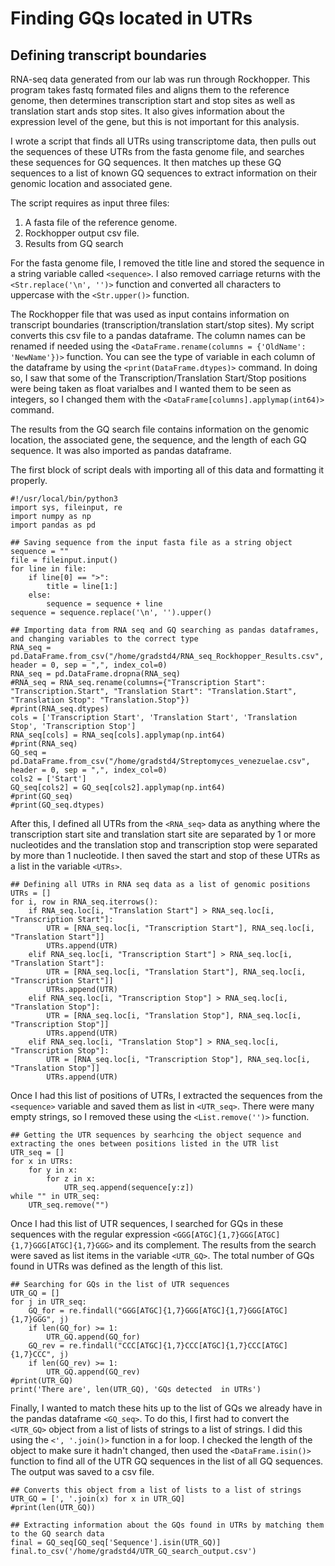 # Finding GQs located in UTRs

## Defining transcript boundaries

RNA-seq data generated from our lab was run through Rockhopper. This program takes fastq formated files and aligns them to the reference genome, then determines transcription start and stop sites as well as translation start ands stop sites. It also gives information about the expression level of the gene, but this is not important for this analysis.

I wrote a script that finds all UTRs using transcriptome data, then pulls out the sequences of these UTRs from the fasta genome file, and searches these sequences for GQ sequences. It then matches up these GQ sequences to a list of known GQ sequences to extract information on their genomic location and associated gene. 

The script requires as input three files: 
1. A fasta file of the reference genome.
2. Rockhopper output csv file.
3. Results from GQ search

For the fasta genome file, I removed the title line and stored the sequence in a string variable called `<sequence>`. I also removed carriage returns with the `<Str.replace('\n', '')>` function and converted all characters to uppercase with the `<Str.upper()>` function.

The Rockhopper file that was used as input contains information on transcript boundaries (transcription/translation start/stop sites). My script converts this csv file to a pandas dataframe. The column names can be renamed if needed using the `<DataFrame.rename(columns = {'OldName': 'NewName'})>` function. You can see the type of variable in each column of the dataframe by using the `<print(DataFrame.dtypes)>` command. In doing so, I saw that some of the Transcription/Translation Start/Stop positions were being taken as float varialbes and I wanted them to be seen as integers, so I changed them with the `<DataFrame[columns].applymap(int64)>` command.

The results from the GQ search file contains information on the genomic location, the associated gene, the sequence, and the length of each GQ sequence. It was also imported as pandas dataframe.

The first block of script deals with importing all of this data and formatting it properly.

```
#!/usr/local/bin/python3
import sys, fileinput, re
import numpy as np
import pandas as pd

## Saving sequence from the input fasta file as a string object
sequence = ""
file = fileinput.input()
for line in file:
    if line[0] == ">":
        title = line[1:]
    else:
        sequence = sequence + line
sequence = sequence.replace('\n', '').upper()

## Importing data from RNA seq and GQ searching as pandas dataframes, and changing variables to the correct type
RNA_seq = pd.DataFrame.from_csv("/home/gradstd4/RNA_seq_Rockhopper_Results.csv", header = 0, sep = ",", index_col=0)
RNA_seq = pd.DataFrame.dropna(RNA_seq)
#RNA_seq = RNA_seq.rename(columns={"Transcription Start": "Transcription.Start", "Translation Start": "Translation.Start", "Translation Stop": "Translation.Stop"})
#print(RNA_seq.dtypes)
cols = ['Transcription Start', 'Translation Start', 'Translation Stop', 'Transcription Stop']
RNA_seq[cols] = RNA_seq[cols].applymap(np.int64)
#print(RNA_seq)
GQ_seq = pd.DataFrame.from_csv("/home/gradstd4/Streptomyces_venezuelae.csv", header = 0, sep = ",", index_col=0)
cols2 = ['Start']
GQ_seq[cols2] = GQ_seq[cols2].applymap(np.int64)
#print(GQ_seq)
#print(GQ_seq.dtypes)
```

After this, I defined all UTRs from the `<RNA_seq>` data as anything where the transcription start site and translation start site are separated by 1 or more nucleotides and the translation stop and transcription stop were separated by more than 1 nucleotide. I then saved the start and stop of these UTRs as a list in the variable `<UTRs>`.

```
## Defining all UTRs in RNA seq data as a list of genomic positions
UTRs = []
for i, row in RNA_seq.iterrows():
    if RNA_seq.loc[i, "Translation Start"] > RNA_seq.loc[i, "Transcription Start"]:
        UTR = [RNA_seq.loc[i, "Transcription Start"], RNA_seq.loc[i, "Translation Start"]]
        UTRs.append(UTR)
    elif RNA_seq.loc[i, "Transcription Start"] > RNA_seq.loc[i, "Translation Start"]:
        UTR = [RNA_seq.loc[i, "Translation Start"], RNA_seq.loc[i, "Transcription Start"]]
        UTRs.append(UTR)
    elif RNA_seq.loc[i, "Transcription Stop"] > RNA_seq.loc[i, "Translation Stop"]:
        UTR = [RNA_seq.loc[i, "Translation Stop"], RNA_seq.loc[i, "Transcription Stop"]]
        UTRs.append(UTR)
    elif RNA_seq.loc[i, "Translation Stop"] > RNA_seq.loc[i, "Transcription Stop"]:
        UTR = [RNA_seq.loc[i, "Transcription Stop"], RNA_seq.loc[i, "Translation Stop"]]
        UTRs.append(UTR)
```

Once I had this list of positions of UTRs, I extracted the sequences from the `<sequence>` variable and saved them as list in `<UTR_seq>`. There were many empty strings, so I removed these using the `<List.remove('')>` function.

```
## Getting the UTR sequences by searhcing the object sequence and extracting the ones between positions listed in the UTR list
UTR_seq = []
for x in UTRs:
    for y in x:
        for z in x:
            UTR_seq.append(sequence[y:z])
while "" in UTR_seq:
    UTR_seq.remove("")
```
Once I had this list of UTR sequences, I searched for GQs in these sequences with the regular expression `<GGG[ATGC]{1,7}GGG[ATGC]{1,7}GGG[ATGC]{1,7}GGG>` and its complement. The results from the search were saved as list items in the variable `<UTR_GQ>`. The total number of GQs found in UTRs was defined as the length of this list.

```
## Searching for GQs in the list of UTR sequences
UTR_GQ = []
for j in UTR_seq:
    GQ_for = re.findall("GGG[ATGC]{1,7}GGG[ATGC]{1,7}GGG[ATGC]{1,7}GGG", j)
    if len(GQ_for) >= 1:
        UTR_GQ.append(GQ_for)
    GQ_rev = re.findall("CCC[ATGC]{1,7}CCC[ATGC]{1,7}CCC[ATGC]{1,7}CCC", j)
    if len(GQ_rev) >= 1:
        UTR_GQ.append(GQ_rev)
#print(UTR_GQ)
print('There are', len(UTR_GQ), 'GQs detected  in UTRs')
```

Finally, I wanted to match these hits up to the list of GQs we already have in the pandas dataframe `<GQ_seq>`. To do this, I first had to convert the `<UTR_GQ>` object from a list of lists of strings to a list of strings. I did this using the `<', '.join()>` function in a for loop. I checked the length of the object to make sure it hadn't changed, then used the `<DataFrame.isin()>` function to find all of the UTR GQ sequences in the list of all GQ sequences. The output was saved to a csv file.

```
## Converts this object from a list of lists to a list of strings
UTR_GQ = [', '.join(x) for x in UTR_GQ]
#print(len(UTR_GQ))

## Extracting information about the GQs found in UTRs by matching them to the GQ search data
final = GQ_seq[GQ_seq['Sequence'].isin(UTR_GQ)]
final.to_csv('/home/gradstd4/UTR_GQ_search_output.csv')
```


